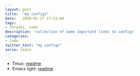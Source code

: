 ```yaml
---
layout: post
title:  "my configs"
date:   2020-01-27 17:53:00
tags:
- Chraibi, code
description: 'collection of some important links to configs'
categories:
- Code
twitter_text: "my configs"
serie: learn
---
```



- Tmux: [readme](https://gitlab.version.fz-juelich.de/chraibi1/tmux/blob/master/README.md)
- Emacs light: [readme](https://gitlab.version.fz-juelich.de/chraibi1/san_emacs/blob/master/readme.md)
